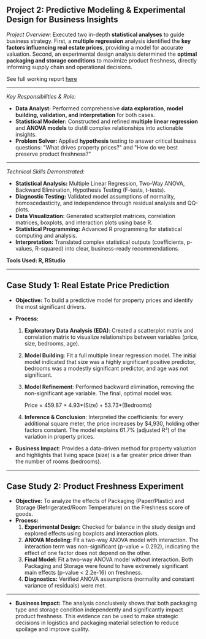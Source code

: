 ## Project 2: Predictive Modeling & Experimental Design for Business Insights

_Project Overview:_
Executed two in-depth **statistical analyses** to guide business strategy. First, a **multiple regression** analysis identified the **key factors influencing real estate prices**, providing a model for accurate valuation. Second, an experimental design analysis determined the **optimal packaging and storage conditions** to maximize product freshness, directly informing supply chain and operational decisions. 

See full working report [here](FullReport.pdf)

---
_Key Responsibilities & Role:_

* **Data Analyst:** Performed comprehensive **data exploration**, **model building, validation, and interpretation** for both cases.
* **Statistical Modeler:** Constructed and refined **multiple linear regression** and **ANOVA models** to distill complex relationships into actionable insights.
* **Problem Solver:** Applied **hypothesis** testing to answer critical business questions: "What drives property prices?" and "How do we best preserve product freshness?"
---
_Technical Skills Demonstrated:_

* **Statistical Analysis:** Multiple Linear Regression, Two-Way ANOVA, Backward Elimination, Hypothesis Testing (F-tests, t-tests).
* **Diagnostic Testing:** Validated model assumptions of normality, homoscedasticity, and independence through residual analysis and QQ-plots.
* **Data Visualization:** Generated scatterplot matrices, correlation matrices, boxplots, and interaction plots using base R.
* **Statistical Programming:** Advanced R programming for statistical computing and analysis.
* **Interpretation:** Translated complex statistical outputs (coefficients, p-values, R-squared) into clear, business-ready recommendations.

**Tools Used: R, RStudio**

---
## Case Study 1: Real Estate Price Prediction
* **Objective:** To build a predictive model for property prices and identify the most significant drivers.
* **Process:**
  1. **Exploratory Data Analysis (EDA)**: Created a scatterplot matrix and correlation matrix to visualize relationships between variables (price, size, bedrooms, age).
  2. **Model Building**: Fit a full multiple linear regression model. The initial model indicated that size was a highly significant positive predictor, bedrooms was a modestly significant predictor, and age was not significant.
  3. **Model Refinement**: Performed backward elimination, removing the non-significant age variable. The final, optimal model was:

      Price = 459.87 + 4.93*(Size) + 53.73*(Bedrooms)

  4. **Inference & Conclusion**: Interpreted the coefficients: for every additional square meter, the price increases by $4,930, holding other factors constant. The model explains 61.7% (adjusted R²) of the variation in property prices.
     
* **Business Impact**: Provides a data-driven method for property valuation and highlights that living space (size) is a far greater price driver than the number of rooms (bedrooms).

---
## Case Study 2: Product Freshness Experiment
* **Objective:** To analyze the effects of Packaging (Paper/Plastic) and Storage (Refrigerated/Room Temperature) on the Freshness score of goods.
* **Process:**
  1. **Experimental Design:** Checked for balance in the study design and explored effects using boxplots and interaction plots.
  2. **ANOVA Modeling:** Fit a two-way ANOVA model with interaction. The interaction term was non-significant (p-value = 0.292), indicating the effect of one factor does not depend on the other.
  3. **Final Model:** Fit a two-way ANOVA model without interaction. Both Packaging and Storage were found to have extremely significant main effects (p-value < 2.2e-16) on freshness.
  4. **Diagnostics:** Verified ANOVA assumptions (normality and constant variance of residuals) were met.

---
* **Business Impact:** The analysis conclusively shows that both packaging type and storage condition independently and significantly impact product freshness. This evidence can be used to make strategic decisions in logistics and packaging material selection to reduce spoilage and improve quality.
